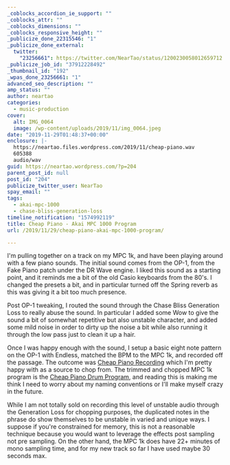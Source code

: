 ```yaml
---
_coblocks_accordion_ie_support: ""
_coblocks_attr: ""
_coblocks_dimensions: ""
_coblocks_responsive_height: ""
_publicize_done_22315546: "1"
_publicize_done_external:
  twitter:
    "23256661": https://twitter.com/NearTao/status/1200230058012659712
_publicize_job_id: "37912228492"
_thumbnail_id: "192"
_wpas_done_23256661: "1"
advanced_seo_description: ""
amp_status: ""
author: neartao
categories:
  - music-production
cover:
  alt: IMG_0064
  image: /wp-content/uploads/2019/11/img_0064.jpeg
date: "2019-11-29T01:48:37+00:00"
enclosure: |-
  https://neartao.files.wordpress.com/2019/11/cheap-piano.wav
  605388
  audio/wav
guid: https://neartao.wordpress.com/?p=204
parent_post_id: null
post_id: "204"
publicize_twitter_user: NearTao
spay_email: ""
tags:
  - akai-mpc-1000
  - chase-bliss-generation-loss
timeline_notification: "1574992119"
title: Cheap Piano - Akai MPC 1000 Program
url: /2019/11/29/cheap-piano-akai-mpc-1000-program/

---
```

I'm pulling together on a track on my MPC 1k, and have been playing around with a few piano sounds. The initial sound comes from the OP-1, from the Fake Piano patch under the DR Wave engine. I liked this sound as a starting point, and it reminds me a bit of the old Casio keyboards from the 80's. I changed the presets a bit, and in particular turned off the Spring reverb as this was giving it a bit too much presence.

Post OP-1 tweaking, I routed the sound through the Chase Bliss Generation Loss to really abuse the sound. In particular I added some Wow to give the sound a bit of somewhat repetitive but also unstable character, and added some mild noise in order to dirty up the noise a bit while also running it through the low pass just to clean it up a hair.

Once I was happy enough with the sound, I setup a basic eight note pattern on the OP-1 with Endless, matched the BPM to the MPC 1k, and recorded off the passage. The outcome was [Cheap Piano Recording](/wp-content/uploads/2019/11/cheap-piano.wav) which I'm pretty happy with as a source to chop from. The trimmed and chopped MPC 1k program is the [Cheap Piano Drum Program](/wp-content/uploads/2019/11/cheap-piano.zip), and reading this is making me think I need to worry about my naming conventions or I'll make myself crazy in the future.

While I am not totally sold on recording this level of unstable audio through the Generation Loss for chopping purposes, the duplicated notes in the phrase do show themselves to be unstable in varied and unique ways. I suppose if you're constrained for memory, this is not a reasonable technique because you would want to leverage the effects post sampling not pre sampling. On the other hand, the MPC 1k does have 22+ minutes of mono sampling time, and for my new track so far I have used maybe 30 seconds max.

